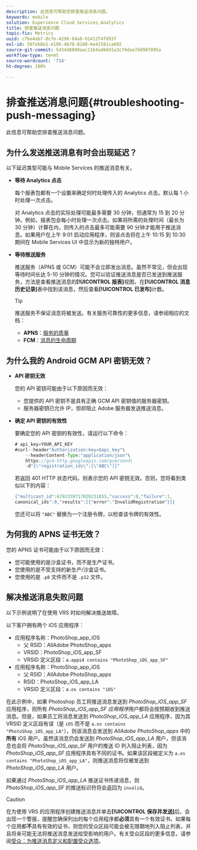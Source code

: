 ```yaml
---
description: 此信息可帮助您排查推送消息问题。
keywords: mobile
solution: Experience Cloud Services,Analytics
title: 排查推送消息问题
topic-fix: Metrics
uuid: c7be4ab7-0cfe-4296-84a8-01412f4fd93f
exl-id: 56feb8e1-e196-4b70-8240-6e41581ca602
source-git-commit: 5434d8809aac11b4ad6dd1a3c74dae7dd98f095a
workflow-type: tm+mt
source-wordcount: '714'
ht-degree: 100%

---
```


# 排查推送消息问题{#troubleshooting-push-messaging}

此信息可帮助您排查推送消息问题。

## 为什么发送推送消息有时会出现延迟？

以下延迟类型可能与 Mobile Services 的推送消息有关。

* **等待 Analytics 点击**

   每个报表包都有一个设置来确定何时处理传入的 Analytics 点击。默认每 1 小时处理一次点击。

   对 Analytics 点击的实际处理可能最多需要 30 分钟，但通常为 15 到 20 分钟。例如，报表包会每小时处理一次点击。如果将所需的处理时间（最长为 30 分钟）计算在内，则传入的点击最多可能需要 90 分钟才能用于推送消息。如果用户在上午 9:01 启动应用程序，则该点击将在上午 10:15 到 10:30 期间在 Mobile Services UI 中显示为新的独特用户。

* **等待推送服务**

   推送服务（APNS 或 GCM）可能不会立即发出消息。虽然不常见，但会出现等待时间长达 5-10 分钟的情况。您可以验证推送消息是否已发送到推送服务，方法是查看推送消息的&#x200B;**[!UICONTROL 报表]**&#x200B;视图，在&#x200B;**[!UICONTROL 消息历史记录]**&#x200B;表中找到该消息，然后查看&#x200B;**[!UICONTROL 已发布]**&#x200B;计数。

   >[!TIP]
   >
   >推送服务不保证消息将被发送。有关服务可靠性的更多信息，请参阅相应的文档：
   >
   >* **APNS**：[服务的质量](https://developer.apple.com/library/content/documentation/NetworkingInternet/Conceptual/RemoteNotificationsPG/APNSOverview.html#//apple_ref/doc/uid/TP40008194-CH8-SW5)
   >* **FCM**：[消息的生命周期](https://firebase.google.com/docs/cloud-messaging/concept-options#lifetime)


## 为什么我的 Android GCM API 密钥无效？

* **API 密钥无效**

   您的 API 密钥可能由于以下原因而无效：

   * 您提供的 API 密钥不是具有正确 GCM API 密钥值的服务器密钥。
   * 服务器密钥已允许 IP，但却阻止 Adobe 服务器发送推送消息。

* **确定 API 密钥的有效性**

   要确定您的 API 密钥的有效性，请运行以下命令：

   ```java
   # api_key=YOUR_API_KEY
   #curl--header"Authorization:key=$api_key"\
       --headerContent-Type:"application/json"\ 
       https://gcm-http.googleapis.com/gcm/send\
       -d"{\"registration_ids\":[\"ABC\"]}"
   ```

   若返回 401 HTTP 状态代码，则表示您的 API 密钥无效。否则，您将看到类似以下的内容：

   ```java
   {"multicast_id":6782339717028231855,"success":0,"failure":1,
   canonical_ids":0,"results":[{"error":"InvalidRegistration"}]}
   ```

   您还可以将 `"ABC"` 替换为一个注册令牌，以检查该令牌的有效性。

## 为何我的 APNS 证书无效？

您的 APNS 证书可能由于以下原因而无效：

* 您可能使用的是沙盒证书，而不是生产证书。
* 您使用的是不受支持的新生产/沙盒证书。
* 您使用的是 `.p8` 文件而不是 `.p12` 文件。

## 解决推送消息失败问题

以下示例说明了在使用 VRS 时如何解决推送故障。

以下客户拥有两个 iOS 应用程序：

* 应用程序名称：PhotoShop_app_iOS
   * 父 RSID：AllAdobe PhotoShop_apps
   * VRSID：PhotoShop_iOS_app_SF
   * VRSID 定义区段：`a.appid contains "PhotoShop_iOS_app_SF"`
* 应用程序名称：PhotoShop_app_iOS
   * 父 RSID：AllAdobe PhotoShop_apps
   * RSID：PhotoShop_iOS_app_LA
   * VRSID 定义区段：`a.os contains "iOS"`

在此示例中，如果 Photoshop 员工将推送消息发送到 *PhotoShop_iOS_app_SF* 应用程序，则所有 *PhotoShop_iOS_app_SF 应用程序*&#x200B;用户都将会按预期收到推送消息。但是，如果员工将消息发送到 *PhotoShop_iOS_app_LA* 应用程序，因为其 VRSID 定义区段有误（是 `iOS` 而不是 `a.os contains "PhotoShop_iOS_app_LA"`），则该消息会发送到 *AllAdobe PhotoShop_apps* 中的&#x200B;**所有** iOS 用户。虽然该消息仍会发送到 *PhotoShop_iOS_app_LA* 用户，但该消息也会将 *PhotoShop_iOS_app_SF* 用户的推送 ID 列入阻止列表，因为 *PhotoShop_iOS_app_SF* 应用程序具有不同的证书。如果该区段被定义为 `a.os contains "PhotoShop_iOS_app_LA"`，则推送消息将仅被发送到 *PhotoShop_iOS_app_LA* 用户。

如果通过 *PhotoShop_IOS_app_LA* 推送证书传递消息，则 *PhotoShop_iOS_app_SF* 的推送标识符将会返回为 `invalid`。

>[!CAUTION]
>
>在为使用 VRS 的应用程序创建推送消息并单击&#x200B;**[!UICONTROL 保存并发送]**&#x200B;后，会出现一个警报，提醒您确保列出的每个应用程序都&#x200B;**必须**&#x200B;具有一个有效证书。如果每个应用都&#x200B;**不**&#x200B;具有有效的证书，则您的受众区段可能会被无限期地列入阻止列表，并且将来可能无法将推送消息发送给受影响的用户。有关受众区段的更多信息，请参阅[受众：为推送消息定义和配置受众选项](/help/using/in-app-messaging/t-create-push-message/c-audience-push-message.md)。
